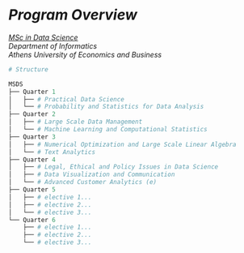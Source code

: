 # *Program Overview*

[*MSc in Data Science*](https://datascience.aueb.gr/)  
*Department of Informatics*  
*Athens University of Economics and Business*

```python
# Structure

MSDS
├── Quarter 1
│   ├── # Practical Data Science
│   └── # Probability and Statistics for Data Analysis
├── Quarter 2
│   ├── # Large Scale Data Management
│   └── # Machine Learning and Computational Statistics
├── Quarter 3
│   ├── # Numerical Optimization and Large Scale Linear Algebra
│   └── # Text Analytics
├── Quarter 4
│   ├── # Legal, Ethical and Policy Issues in Data Science
│   ├── # Data Visualization and Communication
│   └── # Advanced Customer Analytics (e)
├── Quarter 5
│   ├── # elective 1...
│   ├── # elective 2...
│   └── # elective 3...
└── Quarter 6
    ├── # elective 1...
    ├── # elective 2...
    └── # elective 3... 
```
